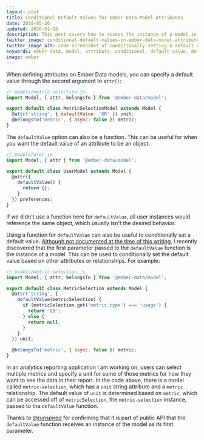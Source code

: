 ```yaml
---
layout: post
title: Conditional Default Values for Ember Data Model Attributes
date: 2018-05-26
updated: 2020-01-18
description: This post covers how to access the instance of a model in the defaultValue function of an attribute to conditionally set a default value.
twitter_image: conditional-default-values-in-ember-data-model-attributes.png
twitter_image_alt: code screenshot of conditionally setting a default value in an Ember Data model attribute
keywords: ember data, model, attribute, conditional, default value, defaultValue
image: ember
---
```


When defining attributes on Ember Data models, you can specify a default value through the second argument to `attr()`:

```js
// models/metric-selection.js
import Model, { attr, belongsTo } from '@ember-data/model';

export default class MetricSelectionModel extends Model {
  @attr('string', { defaultValue: 'GB' }) unit;
  @belongsTo('metric', { async: false }) metric;
}
```

The `defaultValue` option can also be a function. This can be useful for when you want the default value of an attribute to be an object.

```js
// models/user.js
import Model, { attr } from '@ember-data/model';

export default class UserModel extends Model {
  @attr({
    defaultValue() {
      return {};
    }
  }) preferences;
}
```

If we didn't use a function here for `defaultValue`, all user instances would reference the same object, which usually isn't the desired behavior.

Using a function for `defaultValue` can also be useful to conditionally set a default value. [Although not documented at the time of this writing](https://api.emberjs.com/ember-data/3.15/functions/@ember-data%2Fmodel/attr), I recently discovered that the first parameter passed to the `defaultValue` function is the instance of a model. This can be used to conditionally set the default value based on other attributes or relationships. For example:

```js
// models/metric-selection.js
import Model, { attr, belongsTo } from '@ember-data/model';

export default class MetricSelection extends Model {
  @attr('string', {
    defaultValue(metricSelection) {
      if (metricSelection.get('metric.type') === 'usage') {
        return 'GB';
      } else {
        return null;
      }
    }
  }) unit;

  @belongsTo('metric', { async: false }) metric;
}
```

In an analytics reporting application I am working on, users can select multiple metrics and specify a unit for some of those metrics for how they want to see the data in their report. In the code above, there is a model called `metric-selection`, which has a `unit` string attribute and a `metric` relationship. The default value of `unit` is determined based on `metric`, which can be accessed off of `metricSelection`, the `metric-selection` instance, passed to the `defaultValue` function.

Thanks to [@runspired](https://twitter.com/Runspired) for confirming that it is part of public API that the `defaultValue` function receives an instance of the model as its first parameter.
